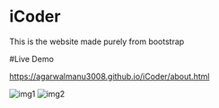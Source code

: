 # iCoder
This is the website made purely from bootstrap

#Live Demo

https://agarwalmanu3008.github.io/iCoder/about.html

![img1](https://github.com/AGARWALMANU3008/iCoder/assets/95706243/85902d55-3e0f-4112-be71-15bda12e992f)
![img2](https://github.com/AGARWALMANU3008/iCoder/assets/95706243/a39f69be-1320-41d8-b696-b176141845bc)



